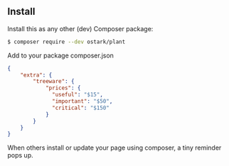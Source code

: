 
Install
---

Install this as any other (dev) Composer package:
```sh
$ composer require --dev ostark/plant
```

Add to your package composer.json
```json
{
    "extra": {
        "treeware": {
            "prices": {
              "useful": "$15",
              "important": "$50",
              "critical": "$150"
            } 
        }
    }
}
```

When others install or update your page using composer, a tiny reminder pops up.
